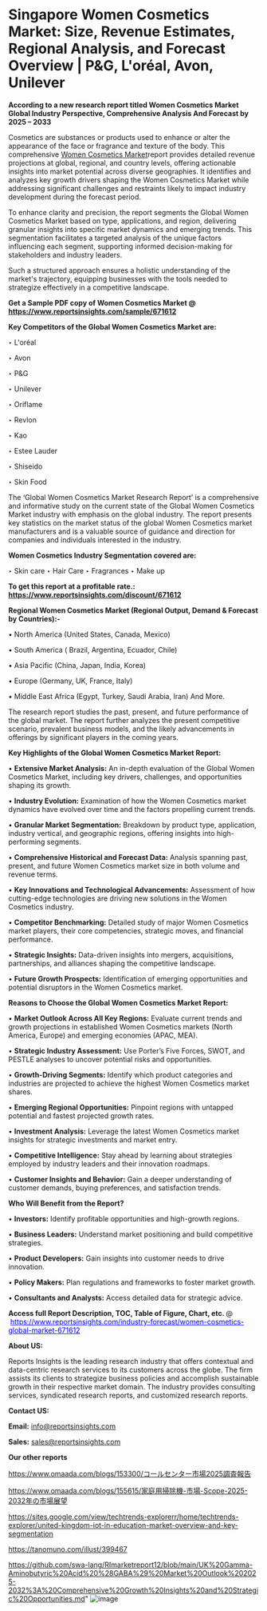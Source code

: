 # Singapore Women Cosmetics Market: Size, Revenue Estimates, Regional Analysis, and Forecast Overview | P&G, L'oréal, Avon, Unilever

<strong>According to a new research report titled Women Cosmetics Market Global Industry Perspective, Comprehensive Analysis And Forecast by 2025 – 2033</strong>

Cosmetics are substances or products used to enhance or alter the appearance of the face or fragrance and texture of the body. This comprehensive <a href=https://www.reportsinsights.com/sample/671612>Women Cosmetics Market</a>report provides detailed revenue projections at global, regional, and country levels, offering actionable insights into market potential across diverse geographies. It identifies and analyzes key growth drivers shaping the Women Cosmetics Market while addressing significant challenges and restraints likely to impact industry development during the forecast period.

To enhance clarity and precision, the report segments the Global Women Cosmetics Market based on type, applications, and region, delivering granular insights into specific market dynamics and emerging trends. This segmentation facilitates a targeted analysis of the unique factors influencing each segment, supporting informed decision-making for stakeholders and industry leaders.

Such a structured approach ensures a holistic understanding of the market's trajectory, equipping businesses with the tools needed to strategize effectively in a competitive landscape.

<strong>Get a Sample PDF copy of Women Cosmetics Market </strong><strong>@<a href=https://www.reportsinsights.com/sample/671612 style=color:#0000ff;> https://www.reportsinsights.com/sample/671612</a></strong></font>

<strong>Key Competitors of the Global Women Cosmetics Market are:</strong>

‣ L'oréal

‣ Avon

‣ P&G

‣ Unilever

‣ Oriflame

‣ Revlon

‣ Kao

‣ Estee Lauder

‣ Shiseido

‣ Skin Food

The ‘Global Women Cosmetics Market Research Report’ is a comprehensive and informative study on the current state of the Global Women Cosmetics Market industry with emphasis on the global industry. The report presents key statistics on the market status of the global Women Cosmetics market manufacturers and is a valuable source of guidance and direction for companies and individuals interested in the industry.

<strong>Women Cosmetics Industry Segmentation covered are:</strong>

‣ Skin care
‣ Hair Care
‣ Fragrances
‣ Make up

<strong>To get this report at a profitable rate.: <a href=https://www.reportsinsights.com/discount/671612 style=color:#0000ff;>https://www.reportsinsights.com/discount/671612</a></strong></font>

<strong>Regional Women Cosmetics Market (Regional Output, Demand &amp; Forecast by Countries):-</strong>

• North America (United States, Canada, Mexico)

• South America ( Brazil, Argentina, Ecuador, Chile)

• Asia Pacific (China, Japan, India, Korea)

• Europe (Germany, UK, France, Italy)

• Middle East Africa (Egypt, Turkey, Saudi Arabia, Iran) And More.

The research report studies the past, present, and future performance of the global market. The report further analyzes the present competitive scenario, prevalent business models, and the likely advancements in offerings by significant players in the coming years.

<strong>Key Highlights of the Global Women Cosmetics Market Report:</strong>

• <strong>Extensive Market Analysis:</strong> An in-depth evaluation of the Global Women Cosmetics Market, including key drivers, challenges, and opportunities shaping its growth.

• <strong>Industry Evolution:</strong> Examination of how the Women Cosmetics market dynamics have evolved over time and the factors propelling current trends.

• <strong>Granular Market Segmentation:</strong> Breakdown by product type, application, industry vertical, and geographic regions, offering insights into high-performing segments.

• <strong>Comprehensive Historical and Forecast Data:</strong> Analysis spanning past, present, and future Women Cosmetics market size in both volume and revenue terms.

• <strong>Key Innovations and Technological Advancements:</strong> Assessment of how cutting-edge technologies are driving new solutions in the Women Cosmetics industry.

• <strong>Competitor Benchmarking:</strong> Detailed study of major Women Cosmetics market players, their core competencies, strategic moves, and financial performance.

• <strong>Strategic Insights:</strong> Data-driven insights into mergers, acquisitions, partnerships, and alliances shaping the competitive landscape.

• <strong>Future Growth Prospects:</strong> Identification of emerging opportunities and potential disruptors in the Women Cosmetics market.

<strong>Reasons to Choose the Global Women Cosmetics Market Report:</strong>

• <strong>Market Outlook Across All Key Regions:</strong> Evaluate current trends and growth projections in established Women Cosmetics markets (North America, Europe) and emerging economies (APAC, MEA).

• <strong>Strategic Industry Assessment:</strong> Use Porter’s Five Forces, SWOT, and PESTLE analyses to uncover potential risks and opportunities.

• <strong>Growth-Driving Segments:</strong> Identify which product categories and industries are projected to achieve the highest Women Cosmetics market shares.

• <strong>Emerging Regional Opportunities:</strong> Pinpoint regions with untapped potential and fastest projected growth rates.

• <strong>Investment Analysis:</strong> Leverage the latest Women Cosmetics market insights for strategic investments and market entry.

• <strong>Competitive Intelligence:</strong> Stay ahead by learning about strategies employed by industry leaders and their innovation roadmaps.

• <strong>Customer Insights and Behavior:</strong> Gain a deeper understanding of customer demands, buying preferences, and satisfaction trends.

<strong>Who Will Benefit from the Report?</strong>

• <strong>Investors:</strong> Identify profitable opportunities and high-growth regions.

• <strong>Business Leaders:</strong> Understand market positioning and build competitive strategies.

• <strong>Product Developers:</strong> Gain insights into customer needs to drive innovation.

• <strong>Policy Makers:</strong> Plan regulations and frameworks to foster market growth.

• <strong>Consultants and Analysts:</strong> Access detailed data for strategic advice.
</ul>
<strong>Access full Report Description, TOC, Table of Figure, Chart, etc. </strong>@  <a href=https://www.reportsinsights.com/industry-forecast/women-cosmetics-global-market-671612 style=color:#0000ff;>https://www.reportsinsights.com/industry-forecast/women-cosmetics-global-market-671612</a></font>

<strong><strong>About US</strong>:</strong>

Reports Insights is the leading research industry that offers contextual and data-centric research services to its customers across the globe. The firm assists its clients to strategize business policies and accomplish sustainable growth in their respective market domain. The industry provides consulting services, syndicated research reports, and customized research reports.

<strong>Contact US:</strong>

<p class=""""><b>Email:</b> <a href=mailto:info@reportsinsights.com>info@reportsinsights.com</a></p>
<p class=""""><b>Sales:</b> <a href=mailto:sales@reportsinsights.com>sales@reportsinsights.com</a></p>

<strong>Our other reports</strong>

<a href=https://www.omaada.com/blogs/153300/コールセンター市場2025調査報告>https://www.omaada.com/blogs/153300/コールセンター市場2025調査報告</a>

<a href=https://www.omaada.com/blogs/155615/家庭用掃除機-市場-Scope-2025-2032年の市場展望>https://www.omaada.com/blogs/155615/家庭用掃除機-市場-Scope-2025-2032年の市場展望</a>

<a href=https://sites.google.com/view/techtrends-explorerr/home/techtrends-explorer/united-kingdom-iot-in-education-market-overview-and-key-segmentation>https://sites.google.com/view/techtrends-explorerr/home/techtrends-explorer/united-kingdom-iot-in-education-market-overview-and-key-segmentation</a>

<a href=https://tanomuno.com/illust/399467>https://tanomuno.com/illust/399467</a>

<a href=https://github.com/swa-lang/RImarketreport12/blob/main/UK%20Gamma-Aminobutyric%20Acid%20%28GABA%29%20Market%20Outlook%202025-2032%3A%20Comprehensive%20Growth%20Insights%20and%20Strategic%20Opportunities.md>https://github.com/swa-lang/RImarketreport12/blob/main/UK%20Gamma-Aminobutyric%20Acid%20%28GABA%29%20Market%20Outlook%202025-2032%3A%20Comprehensive%20Growth%20Insights%20and%20Strategic%20Opportunities.md</a>"
![image](https://github.com/user-attachments/assets/1891360d-4772-4b24-bace-ee7e84be1984)
